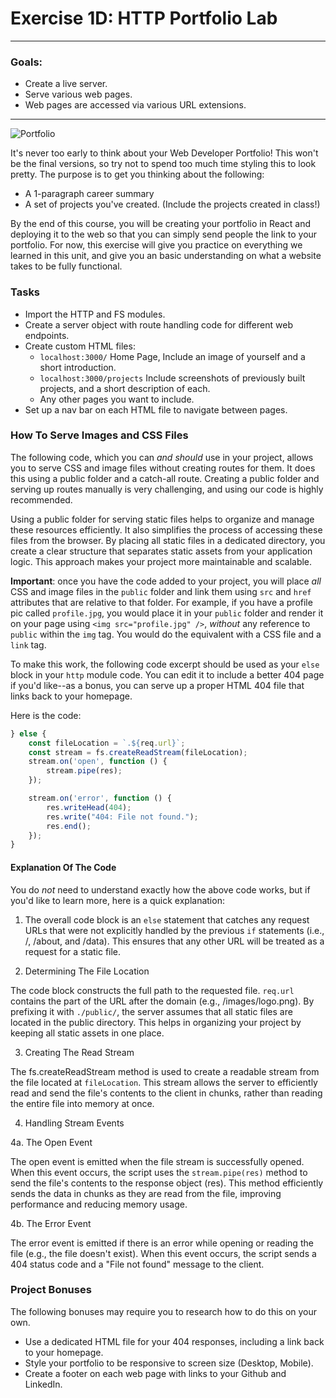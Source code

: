 # Exercise 1D: HTTP Portfolio Lab

---

### Goals:

- Create a live server.
- Serve various web pages.
- Web pages are accessed via various URL extensions.

---

![Portfolio](https://i.imgur.com/azFuYcO.jpg)

It's never too early to think about your Web Developer Portfolio! This won't be the final versions, so try not to spend too much time styling this to look pretty. The purpose is to get you thinking about the following:

- A 1-paragraph career summary
- A set of projects you've created. (Include the projects created in class!)

By the end of this course, you will be creating your portfolio in React and deploying it to the web so that you can simply send people the link to your portfolio. For now, this exercise will give you practice on everything we learned in this unit, and give you an basic understanding on what a website takes to be fully functional.

### Tasks

- Import the HTTP and FS modules.
- Create a server object with route handling code for different web endpoints.
- Create custom HTML files:
  - `localhost:3000/` Home Page, Include an image of yourself and a short introduction.
  - `localhost:3000/projects` Include screenshots of previously built projects, and a short description of each.
  - Any other pages you want to include.
- Set up a nav bar on each HTML file to navigate between pages.

### How To Serve Images and CSS Files

The following code, which you can _and should_ use in your project, allows you to serve CSS and image files without creating routes for them. It does this using a public folder and a catch-all route. Creating a public folder and serving up routes manually is very challenging, and using our code is highly recommended.

Using a public folder for serving static files helps to organize and manage these resources efficiently. It also simplifies the process of accessing these files from the browser. By placing all static files in a dedicated directory, you create a clear structure that separates static assets from your application logic. This approach makes your project more maintainable and scalable.

**Important**: once you have the code added to your project, you will place _all_ CSS and image files in the `public` folder and link them using `src` and `href` attributes that are relative to that folder. For example, if you have a profile pic called `profile.jpg`, you would place it in your `public` folder and render it on your page using `<img src="profile.jpg" />`, _without_ any reference to `public` within the `img` tag. You would do the equivalent with a CSS file and a `link` tag.

To make this work, the following code excerpt should be used as your `else` block in your `http` module code. You can edit it to include a better 404 page if you'd like--as a bonus, you can serve up a proper HTML 404 file that links back to your homepage.

Here is the code:

```js
} else {
    const fileLocation = `.${req.url}`;
    const stream = fs.createReadStream(fileLocation);
    stream.on('open', function () {
        stream.pipe(res);
    });

    stream.on('error', function () {
        res.writeHead(404);
        res.write("404: File not found.");
        res.end();
    });
}
```

#### Explanation Of The Code

You do _not_ need to understand exactly how the above code works, but if you'd like to learn more, here is a quick explanation:

1. The overall code block is an `else` statement that catches any request URLs that were not explicitly handled by the previous `if` statements (i.e., /, /about, and /data). This ensures that any other URL will be treated as a request for a static file.

2. Determining The File Location

The code block constructs the full path to the requested file. `req.url` contains the part of the URL after the domain (e.g., /images/logo.png). By prefixing it with `./public/`, the server assumes that all static files are located in the public directory. This helps in organizing your project by keeping all static assets in one place.

3. Creating The Read Stream

The fs.createReadStream method is used to create a readable stream from the file located at `fileLocation`. This stream allows the server to efficiently read and send the file's contents to the client in chunks, rather than reading the entire file into memory at once.

4. Handling Stream Events

4a. The Open Event

The open event is emitted when the file stream is successfully opened. When this event occurs, the script uses the `stream.pipe(res)` method to send the file's contents to the response object (res). This method efficiently sends the data in chunks as they are read from the file, improving performance and reducing memory usage.

4b. The Error Event

The error event is emitted if there is an error while opening or reading the file (e.g., the file doesn't exist). When this event occurs, the script sends a 404 status code and a "File not found" message to the client.

### Project Bonuses

The following bonuses may require you to research how to do this on your own.

- Use a dedicated HTML file for your 404 responses, including a link back to your homepage.
- Style your portfolio to be responsive to screen size (Desktop, Mobile).
- Create a footer on each web page with links to your Github and LinkedIn.
